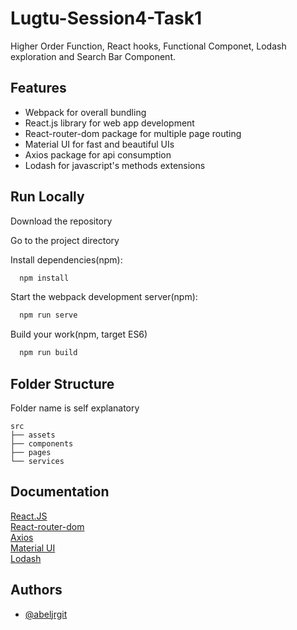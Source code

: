 # Lugtu-Session4-Task1

Higher Order Function, React hooks, Functional Componet, Lodash exploration and Search Bar Component.

## Features

- Webpack for overall bundling
- React.js library for web app development
- React-router-dom package for multiple page routing
- Material UI for fast and beautiful UIs
- Axios package for api consumption
- Lodash for javascript's methods extensions

## Run Locally

Download the repository

Go to the project directory

Install dependencies(npm):

```bash
  npm install
```

Start the webpack development server(npm):

```bash
  npm run serve
```

Build your work(npm, target ES6)

```bash
  npm run build
```

## Folder Structure

Folder name is self explanatory

    src
    ├── assets
    ├── components
    ├── pages
    └── services

## Documentation

[React.JS](https://reactjs.org/docs/getting-started.html)  
[React-router-dom](https://reactrouter.com/en/main/start/tutorial)  
[Axios](https://axios-http.com/docs/intro)  
[Material UI](https://mui.com/material-ui/getting-started/overview/)  
[Lodash](https://lodash.com/docs/4.17.15)

## Authors

- [@abeljrgit](https://github.com/abeljrgit)
